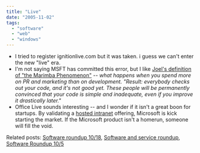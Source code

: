 ```yaml
---
title: "Live"
date: "2005-11-02"
tags: 
  - "software"
  - "web"
  - "windows"
---
```


- I tried to register ignitionlive.com but it was taken. i guess we can't enter the new "live" era.
- I'm not saying MSFT has committed this error, but I like [Joel's definition of "the Marimba Phenomenon"](http://www.joelonsoftware.com/items/2005/11/02.html) -- _what happens when you spend more on PR and marketing than on development. "Result: everybody checks out your code, and it's not good yet. These people will be permanently convinced that your code is simple and inadequate, even if you improve it drastically later."_
- Office Live sounds interesting -- and I wonder if it isn't a great boon for startups. By validating a [hosted intranet](http://www.edbott.com/weblog/?p=1112) offering, Microsoft is kick starting the market. If the Microsoft product isn't a homerun, someone will fill the void.

Related posts: [Software roundup 10/18](http://www.theludwigs.com/2005/10/software_roundup_1018.html), [Software and service roundup](http://www.theludwigs.com/2005/10/software_and_service_roundup.html), [Software Roundup 10/5](http://www.theludwigs.com/2005/10/software_roundup_105.html)
